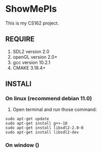 # ShowMePls
This is my CS162 project.
## REQUIRE
1. SDL2 version 2.0
2. openGL version 2.0+
3. gcc version 10.2.1
4. CMAKE 3.18.4+
## INSTALl

### On linux (recommend debian 11.0)
1. Open terminal and run those command:
```
sudo apt-get update
sudo apt-get install g++-10
sudo apt-get install libsdl2-2.0-0
sudo apt-get install libsdl2-dev
```
### On window ()
